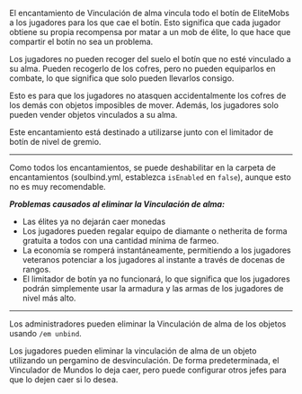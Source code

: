 El encantamiento de Vinculación de alma vincula todo el botín de EliteMobs a los jugadores para los que cae el botín. Esto significa que cada jugador obtiene su propia recompensa por matar a un mob de élite, lo que hace que compartir el botín no sea un problema.

Los jugadores no pueden recoger del suelo el botín que no esté vinculado a su alma. Pueden recogerlo de los cofres, pero no pueden equiparlos en combate, lo que significa que solo pueden llevarlos consigo.

Esto es para que los jugadores no atasquen accidentalmente los cofres de los demás con objetos imposibles de mover. Además, los jugadores solo pueden vender objetos vinculados a su alma.

Este encantamiento está destinado a utilizarse junto con el limitador de botín de nivel de gremio.

***

Como todos los encantamientos, se puede deshabilitar en la carpeta de encantamientos (soulbind.yml, establezca `isEnabled` en `false`), aunque esto no es muy recomendable.

***Problemas causados al eliminar la Vinculación de alma:***
- Las élites ya no dejarán caer monedas
- Los jugadores pueden regalar equipo de diamante o netherita de forma gratuita a todos con una cantidad mínima de farmeo.
- La economía se romperá instantáneamente, permitiendo a los jugadores veteranos potenciar a los jugadores al instante a través de docenas de rangos.
- El limitador de botín ya no funcionará, lo que significa que los jugadores podrán simplemente usar la armadura y las armas de los jugadores de nivel más alto.

***

Los administradores pueden eliminar la Vinculación de alma de los objetos usando `/em unbind`.

Los jugadores pueden eliminar la vinculación de alma de un objeto utilizando un pergamino de desvinculación. De forma predeterminada, el Vinculador de Mundos lo deja caer, pero puede configurar otros jefes para que lo dejen caer si lo desea.
